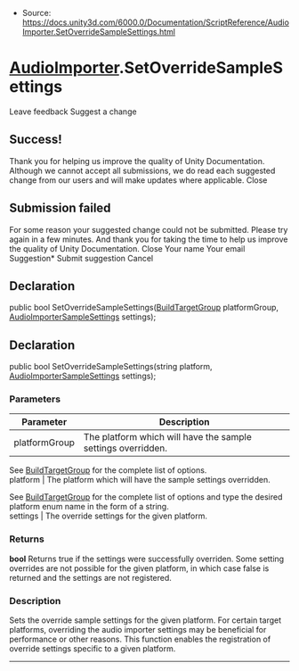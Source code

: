 * Source: https://docs.unity3d.com/6000.0/Documentation/ScriptReference/AudioImporter.SetOverrideSampleSettings.html

#  [AudioImporter](https://docs.unity3d.com/6000.0/Documentation/ScriptReference/AudioImporter.html).SetOverrideSampleSettings
Leave feedback
Suggest a change
## Success!
Thank you for helping us improve the quality of Unity Documentation. Although we cannot accept all submissions, we do read each suggested change from our users and will make updates where applicable.
Close
## Submission failed
For some reason your suggested change could not be submitted. Please <a>try again</a> in a few minutes. And thank you for taking the time to help us improve the quality of Unity Documentation.
Close
Your name Your email Suggestion* Submit suggestion
Cancel
## Declaration
public bool SetOverrideSampleSettings([BuildTargetGroup](https://docs.unity3d.com/6000.0/Documentation/ScriptReference/BuildTargetGroup.html) platformGroup, [AudioImporterSampleSettings](https://docs.unity3d.com/6000.0/Documentation/ScriptReference/AudioImporterSampleSettings.html) settings); 
## Declaration
public bool SetOverrideSampleSettings(string platform, [AudioImporterSampleSettings](https://docs.unity3d.com/6000.0/Documentation/ScriptReference/AudioImporterSampleSettings.html) settings); 
### Parameters
Parameter | Description  
---|---  
platformGroup | The platform which will have the sample settings overridden.  
  
See [BuildTargetGroup](https://docs.unity3d.com/6000.0/Documentation/ScriptReference/BuildTargetGroup.html) for the complete list of options.  
platform | The platform which will have the sample settings overridden.  
  
See [BuildTargetGroup](https://docs.unity3d.com/6000.0/Documentation/ScriptReference/BuildTargetGroup.html) for the complete list of options and type the desired platform enum name in the form of a string.  
settings | The override settings for the given platform.  
### Returns
**bool** Returns true if the settings were successfully overriden. Some setting overrides are not possible for the given platform, in which case false is returned and the settings are not registered. 
### Description
Sets the override sample settings for the given platform.
For certain target platforms, overriding the audio importer settings may be beneficial for performance or other reasons. This function enables the registration of override settings specific to a given platform.
* * *
